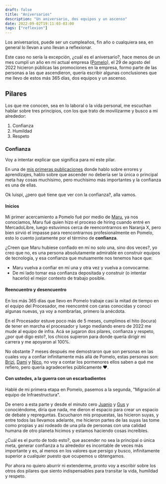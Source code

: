 ```yaml
---
draft: false
title: "Aniversarios"
description: "Un aniversario, dos equipos y un ascenso"
date: 2022-09-02T19:11:03-03:00
tags: ["reflexion"]
---
```

Los aniversarios, puede ser un cumpleaños, fin año o cualquiera sea, en general lo llevan a uno llevan a reflexionar.

Este caso no sería la excepción, ¿cuál es el aniversario?, hace menos de un mes cumplí un año en mi actual empresa 
([Pomelo](https://www.linkedin.com/company/pomelo-latam/mycompany/)), el 29 de agosto del 2022 hicieron públicas las 
promociones en la empresa, formo parte de las personas a las que ascendieron, quería escribir algunas conclusiones 
que me llevo de estos más 365 días, dos equipos y un ascenso.

## Pilares
Los que me conocen, sea en lo laboral o la vida personal, me escuchan hablar sobre tres principios, con los que trato 
de movilizarme y busco a mi alrededor:
1. Confianza
2. Humildad
3. Respeto

### Confianza
Voy a intentar explicar que significa para mí este pilar.

En una de [mis primeras publicaciones](https://luispe.github.io/blog/posts/mistakes-and-learnings/) donde hablo sobre 
errores y aprendizajes, hablo sobre que ascender no debería ser la única o principal meta hay cosas muchísimo, 
pero muchísimo más importantes y la confianza es una de ellas.

Ok luispi, ¿pero qué tiene que ver con la confianza?, alla vamos.

#### Inicios
Mi primer acercamiento a Pomelo fué por medio de [Maru](https://www.linkedin.com/in/marumoran/), ya nos conocíamos,
Maru fué quien hizo el proceso de hiring cuando entré en MercadoLibre, luego estuvimos cerca de reencontrarnos en 
Naranja X, pero bien sirvió el impasse para reencontrarnos profesionalmente en Pomelo, esto lo cuento justamente por
el término de **confianza**.

¿Creen que Maru hubiese confiado en mí no solo una, sino dos veces?, yo creo que no, es una persona
absolutamente admirable en construir equipos de tecnología, y esa confianza que mutuamente nos tenemos hace que:
- Maru vuelva a confiar en mí una y otra vez y vuelva a convocarme.
- De mi lado tomar esa confianza depositada y construir (o intentar hacerlo) el mejor contexto de trabajo posible.

#### Reencuentro y desencuentro
En los más 365 días que llevo en Pomelo trabaje casi la mitad de tiempo en el equipo del Procesador, me reencontré
con caras conocidas y conocí algunas nuevas, ya voy a nombrarlas, primero la anécdota.

En el Procesador estuve poco más de 5 meses, cumplimos el hito (locura) de tener en marcha el procesador y
luego mediando enero de 2022 me mude al equipo de infra.
Acá se jugaron dos pilares, confianza y respeto, ¿por qué digo esto?, los chicos supieron para donde quería dirigir
mi carrera y me apoyaron al 100%.

No obstante 7 meses después me demostraron que son personas en las cuales voy a confiar infinitamente más allá 
de Pomelo, estas personas son: [Brizi](https://www.linkedin.com/in/victoria-rodr%C3%ADguez-brizi-61639a55/), 
[Dami](https://www.linkedin.com/in/damian-tundis/) y [Nico](https://www.linkedin.com/in/nsarfati/), no voy a contar
los pormenores ellos saben a qué me refiero, pero quería agradecerles públicamente ❤️.

#### Con ustedes, a la guerra con un escarbadientes
Hablé de mi primera etapa en Pomelo, pasemos a la segunda, "Migración al equipo de Infraestructura".

De enero a esta parte y desde el minuto cero [Juanjo](https://www.linkedin.com/in/juanjosebehrend/) y [Gus](https://www.linkedin.com/in/gustavo-adrian-gimenez-4894589b/)
y conociéndome, diría que nada, me dieron el espacio para crear un espacio de debate y repreguntas. Escucharon
mis propuestas, las hicieron suyas, y entre todos las llevamos adelante, me hicieron partes de las suyas las tome como 
propias y así rodeado de una pila de personas con una calidad humana de otro planeta hicimos y estamos haciendo cosas
increíbles.

¿Cuál es el punto de todo esto?, que ascender no sea la principal o única meta, generar confianza a tu alrededor es
incontable de veces más importante y es, al menos en los valores que persigo y busco, infinitamente superior a
cualquier puesto que ocupemos u obtengamos.

Por ahora no quiero aburrir ni extenderme, pronto voy a escribir sobre los otros dos pilares que siento indispensables
para transitar la vida, humildad y respeto.
